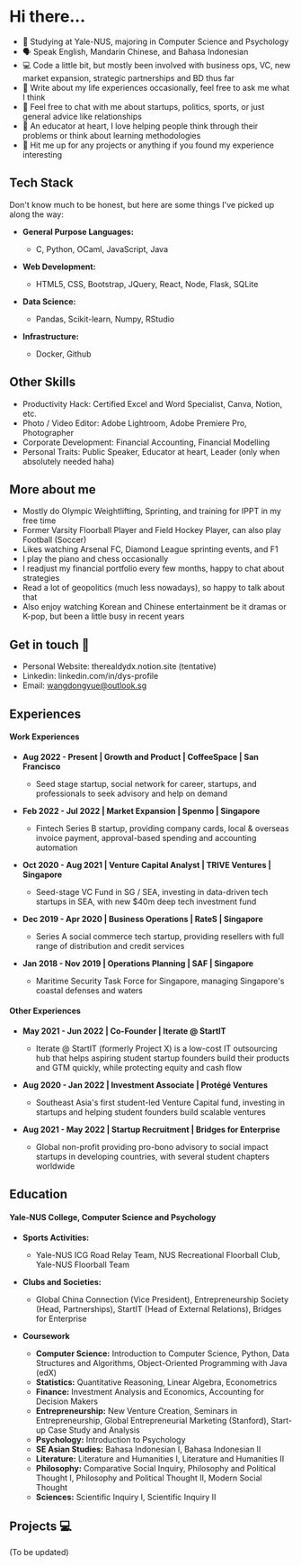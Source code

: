 # Hi there...

- 📖 Studying at Yale-NUS, majoring in Computer Science and Psychology
- 🗣️ Speak English, Mandarin Chinese, and Bahasa Indonesian
- 💻 Code a little bit, but mostly been involved with business ops, VC, new market expansion, strategic partnerships and BD thus far
- 🤔 Write about my life experiences occasionally, feel free to ask me what I think
- 💬 Feel free to chat with me about startups, politics, sports, or just general advice like relationships
- 🏫 An educator at heart, I love helping people think through their problems or think about learning methodologies
- 👯 Hit me up for any projects or anything if you found my experience interesting



## Tech Stack

Don't know much to be honest, but here are some things I've picked up along the way:

- **General Purpose Languages:**
  - C, Python, OCaml, JavaScript, Java

- **Web Development:** 
  - HTML5, CSS, Bootstrap, JQuery, React, Node, Flask, SQLite

- **Data Science:**
  - Pandas, Scikit-learn, Numpy, RStudio

- **Infrastructure:**
  - Docker, Github



## Other Skills

- Productivity Hack: Certified Excel and Word Specialist, Canva, Notion, etc.
- Photo / Video Editor: Adobe Lightroom, Adobe Premiere Pro, Photographer
- Corporate Development: Financial Accounting, Financial Modelling
- Personal Traits: Public Speaker, Educator at heart, Leader (only when absolutely needed haha)



## More about me

- Mostly do Olympic Weightlifting, Sprinting, and training for IPPT in my free time
- Former Varsity Floorball Player and Field Hockey Player, can also play Football (Soccer)
- Likes watching Arsenal FC, Diamond League sprinting events, and F1
- I play the piano and chess occasionally
- I readjust my financial portfolio every few months, happy to chat about strategies
- Read a lot of geopolitics (much less nowadays), so happy to talk about that
- Also enjoy watching Korean and Chinese entertainment be it dramas or K-pop, but been a little busy in recent years



## Get in touch 🙋

- Personal Website: therealdydx.notion.site (tentative)
- Linkedin: linkedin.com/in/dys-profile
- Email: wangdongyue@outlook.sg



## Experiences

#### Work Experiences

- **Aug 2022 - Present  |  Growth and Product  |  CoffeeSpace  |  San Francisco**
  - Seed stage startup, social network for career, startups, and professionals to seek advisory and help on demand
- **Feb 2022 - Jul 2022  |  Market Expansion  |  Spenmo  |  Singapore**
  - Fintech Series B startup, providing company cards, local & overseas invoice payment, approval-based spending and accounting automation

- **Oct 2020 - Aug 2021  |  Venture Capital Analyst  |  TRIVE Ventures  |  Singapore**
  - Seed-stage VC Fund in SG / SEA, investing in data-driven tech startups in SEA, with new $40m deep tech investment fund

- **Dec 2019 - Apr 2020  |  Business Operations  |  RateS  |  Singapore**
  - Series A social commerce tech startup, providing resellers with full range of distribution and credit services

- **Jan 2018 - Nov 2019  |  Operations Planning  |  SAF  | Singapore**
  - Maritime Security Task Force for Singapore, managing Singapore's coastal defenses and waters



#### Other Experiences

- **May 2021 - Jun 2022  |  Co-Founder  |  Iterate @ StartIT**
  - Iterate @ StartIT (formerly Project X) is a low-cost IT outsourcing hub that helps aspiring student startup founders build their products and GTM quickly, while protecting equity and cash flow

- **Aug 2020 - Jan 2022  |  Investment Associate  |  Protégé Ventures**
  - Southeast Asia's first student-led Venture Capital fund, investing in startups and helping student founders build scalable ventures

- **Aug 2021 - May 2022  |  Startup Recruitment |  Bridges for Enterprise**
  - Global non-profit providing pro-bono advisory to social impact startups in developing countries, with several student chapters worldwide



## Education

#### Yale-NUS College, Computer Science and Psychology

- **Sports Activities:**
  - Yale-NUS ICG Road Relay Team, NUS Recreational Floorball Club, Yale-NUS Floorball Team

- **Clubs and Societies:**
  - Global China Connection (Vice President), Entrepreneurship Society (Head, Partnerships), StartIT (Head of External Relations), Bridges for Enterprise
- **Coursework**
  - **Computer Science:** Introduction to Computer Science, Python, Data Structures and Algorithms, Object-Oriented Programming with Java (edX)
  - **Statistics:** Quantitative Reasoning, Linear Algebra, Econometrics
  - **Finance:** Investment Analysis and Economics, Accounting for Decision Makers
  - **Entrepreneurship:** New Venture Creation, Seminars in Entrepreneurship, Global Entrepreneurial Marketing (Stanford), Start-up Case Study and Analysis
  - **Psychology:** Introduction to Psychology
  - **SE Asian Studies:** Bahasa Indonesian I, Bahasa Indonesian II
  - **Literature:** Literature and Humanities I, Literature and Humanities II
  - **Philosophy:** Comparative Social Inquiry, Philosophy and Political Thought I, Philosophy and Political Thought II, Modern Social Thought
  - **Sciences:** Scientific Inquiry I, Scientific Inquiry II



## Projects 💻

(To be updated)
